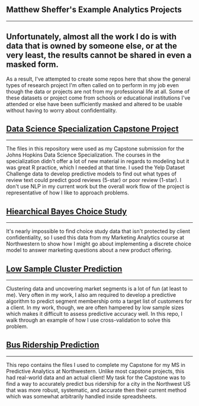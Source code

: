 Matthew Sheffer's Example Analytics Projects
--------------------------------------------

------------------------------------------------------------------------

Unfortunately, almost all the work I do is with data that is owned by someone else, or at the very least, the results cannot be shared in even a masked form.
-------------------------------------------------------------------------------------------------------------------------------------------------------------

As a result, I've attempted to create some repos here that show the
general types of research project I'm often called on to perform in my
job even though the data or projects are not from my professional life
at all. Some of these datasets or project come from schools or
educational institutions I've attended or else have been sufficiently
masked and altered to be usable without having to worry about
confidentiality.

[Data Science Specialization Capstone Project](https://github.com/msheffer2/Data-Science-Specialization)
--------------------------------------------------------------------------------------------------------

------------------------------------------------------------------------

The files in this repository were used as my Capstone submission for the
Johns Hopkins Data Science Specialization. The courses in the
specialization didn't offer a lot of new material in regards to modeling
but it was great R practice, which I needed at that time. I used the
Yelp Dataset Challenge data to develop predictive models to find out
what types of review text could predict good reviews (5-star) or poor
review (1-star). I don't use NLP in my current work but the overall work
flow of the project is representative of how I like to approach
problems.

[Hiearchical Bayes Choice Study](https://github.com/msheffer2/Hierarchical-Bayes-Choice-Study)
----------------------------------------------------------------------------------------------

------------------------------------------------------------------------

It's nearly impossible to find choice study data that isn't protected by
client confidentiality, so I used this data from my Marketing Analytics
course at Northwestern to show how I might go about implementing a
discrete choice model to answer marketing questions about a new product
offering.

[Low Sample Cluster Prediction](https://github.com/msheffer2/Low-Sample-Cluster-Prediction)
-------------------------------------------------------------------------------------------

------------------------------------------------------------------------

Clustering data and uncovering market segments is a lot of fun (at least
to me). Very often in my work, I also am required to develop a
predictive algorithm to predict segment membership onto a target list of
customers for a client. In my work, though, we are often hampered by low
sample sizes which makes it difficult to assess predictive accuracy
well. In this repo, I walk through an example of how I use
cross-validation to solve this problem.

[Bus Ridership Prediction](https://github.com/msheffer2/Bus-Ridership-Prediction)
---------------------------------------------------------------------------------

------------------------------------------------------------------------

This repo contains the files I used to complete my Capstone for my MS in
Predictive Analytics at Northwestern. Unlike most capstone projects,
this had real-world data and an actual client! My task for the Capstone
was to find a way to accurately predict bus ridership for a city in the
Northwest US that was more robust, systematic, and accurate then their
current method which was somewhat arbitrarily handled inside
spreadsheets.
